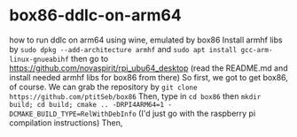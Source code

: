 # box86-ddlc-on-arm64
how to run ddlc on arm64 using wine, emulated by box86
Install armhf libs by `sudo dpkg --add-architecture armhf` and `sudo apt install gcc-arm-linux-gnueabihf` then go to https://github.com/novaspirit/rpi_ubu64_desktop (read the README.md and install needed armhf libs for box86 from there)
So first, we got to get box86, of course. We can grab the repository by `git clone https://github.com/ptitSeb/box86`
Then, type in `cd box86` then `mkdir build; cd build; cmake .. -DRPI4ARM64=1 -DCMAKE_BUILD_TYPE=RelWithDebInfo` (I'd just go with the raspberry pi compilation instructions)
Then,
